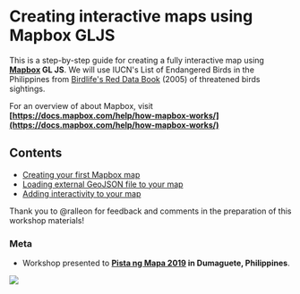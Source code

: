 # Creating interactive maps using Mapbox GLJS

This is a step-by-step guide for creating a fully interactive map using **[Mapbox](https://www.mapbox.com/) GL JS**.
We will use IUCN's List of Endangered Birds in the Philippines from 
[Birdlife's Red Data Book](https://web.archive.org/web/20060202013628/http://www.rdb.or.id/) (2005)
of threatened birds sightings.

For an overview of about Mapbox, visit **[https://docs.mapbox.com/help/how-mapbox-works/](https://docs.mapbox.com/help/how-mapbox-works/)**

## Contents

* [Creating your first Mapbox map](first_map.md)
* [Loading external GeoJSON file to your map](loading_geojson.md)
* [Adding interactivity to your map](popup_cluster.md)


Thank you to @ralleon for feedback and comments in the preparation of this workshop materials!

### Meta

* Workshop presented to **[Pista ng Mapa 2019](https://ti.to/pistangmapa/2019) in Dumaguete, Philippines**.

![](img/PnM_Marketing_Slide_10k.png)
